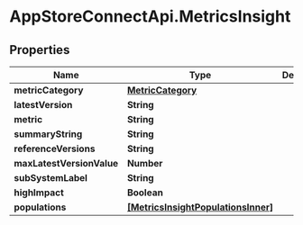 # AppStoreConnectApi.MetricsInsight

## Properties

Name | Type | Description | Notes
------------ | ------------- | ------------- | -------------
**metricCategory** | [**MetricCategory**](MetricCategory.md) |  | [optional] 
**latestVersion** | **String** |  | [optional] 
**metric** | **String** |  | [optional] 
**summaryString** | **String** |  | [optional] 
**referenceVersions** | **String** |  | [optional] 
**maxLatestVersionValue** | **Number** |  | [optional] 
**subSystemLabel** | **String** |  | [optional] 
**highImpact** | **Boolean** |  | [optional] 
**populations** | [**[MetricsInsightPopulationsInner]**](MetricsInsightPopulationsInner.md) |  | [optional] 


